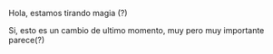 Hola, estamos tirando magia (?)

Si, esto es un cambio de ultimo momento,
muy pero muy importante parece(?) 

